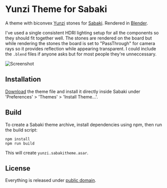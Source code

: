 # Yunzi Theme for Sabaki

A theme with biconvex [Yunzi](https://en.wikipedia.org/wiki/Yunzi) stones for [Sabaki](http://sabaki.yichuanshen.de/).
Rendered in [Blender](https://www.blender.org/).

I've used a single consistent HDRI lighting setup for all the components so they should fit together well. The stones
are rendered on the board but while rendering the stones the board is set to "PassThrough" for camera rays so it
provides reflection while appearing transparent. I could include the `.blend` files if anyone asks but for most
people they're unneccessary.

![Screenshot](YunziScreenshot.png)

## Installation

[Download](https://github.com/billhails/SabakiThemes/releases) the theme file and install it directly inside Sabaki
under 'Preferences' > 'Themes' > 'Install Theme...'.

## Build

To create a Sabaki theme archive, install dependencies using npm, then run the build script:

~~~
npm install
npm run build
~~~

This will create `yunzi.sabakitheme.asar`.

## License

Everything is released under [public domain](http://creativecommons.org/publicdomain/zero/1.0/).

